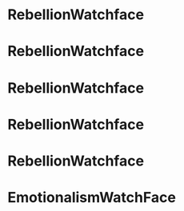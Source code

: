 # RebellionWatchface
# RebellionWatchface
# RebellionWatchface
# RebellionWatchface
# RebellionWatchface
# EmotionalismWatchFace

